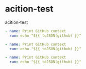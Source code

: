 # acition-test
acition-test

```yaml
- name: Print GitHub context
  run: echo "${{ toJSON(github) }}"
```


```yaml
- name: Print GitHub context
  run: echo "${{ toJSON(github) }}"
```

```yaml
- name: Print GitHub context
  run: echo "${{ toJSON(github) }}"
```
